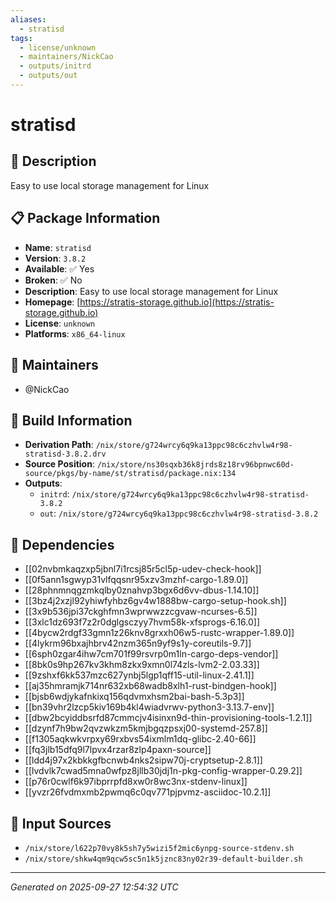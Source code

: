 ```yaml
---
aliases:
  - stratisd
tags:
  - license/unknown
  - maintainers/NickCao
  - outputs/initrd
  - outputs/out
---
```


# stratisd

## 📝 Description

Easy to use local storage management for Linux

## 📋 Package Information

- **Name**: `stratisd`
- **Version**: `3.8.2`
- **Available**: ✅ Yes
- **Broken**: ✅ No
- **Description**: Easy to use local storage management for Linux
- **Homepage**: [https://stratis-storage.github.io](https://stratis-storage.github.io)
- **License**: `unknown`
- **Platforms**: `x86_64-linux`
## 👥 Maintainers

- @NickCao


## 🔧 Build Information

- **Derivation Path**: `/nix/store/g724wrcy6q9ka13ppc98c6czhvlw4r98-stratisd-3.8.2.drv`
- **Source Position**: `/nix/store/ns30sqxb36k8jrds8z18rv96bpnwc60d-source/pkgs/by-name/st/stratisd/package.nix:134`
- **Outputs**:
  - `initrd`:  `/nix/store/g724wrcy6q9ka13ppc98c6czhvlw4r98-stratisd-3.8.2`
  - `out`:  `/nix/store/g724wrcy6q9ka13ppc98c6czhvlw4r98-stratisd-3.8.2`

## 🔗 Dependencies

- [[02nvbmkaqzxp5jbnl7i1rcsj85r5cl5p-udev-check-hook]]
- [[0f5ann1sgwyp31vlfqqsnr95xzv3mzhf-cargo-1.89.0]]
- [[28phnmnqgzmkqlby0znahvp3bgx6d6vv-dbus-1.14.10]]
- [[3bz4j2xzjl92yhiwfyhbz6gv4w1888bw-cargo-setup-hook.sh]]
- [[3x9b536jpi37ckghfmn3wprwwzzcgvaw-ncurses-6.5]]
- [[3xlc1dz693f7z2r0dglgsczyy7hvm58k-xfsprogs-6.16.0]]
- [[4bycw2rdgf33gmn1z26knv8grxxh06w5-rustc-wrapper-1.89.0]]
- [[4lykrm96bxajhbrv42nzm365n9yf9s1y-coreutils-9.7]]
- [[6sph0zgar4ihw7cm701f99rsvrp0m1ln-cargo-deps-vendor]]
- [[8bk0s9hp267kv3khm8zkx9xmn0l74zls-lvm2-2.03.33]]
- [[9zshxf6kk537mzc627ynbj5lgp1qff15-util-linux-2.41.1]]
- [[aj35hmramjk714nr632xb68wadb8xlh1-rust-bindgen-hook]]
- [[bjsb6wdjykafnkixq156qdvmxhsm2bai-bash-5.3p3]]
- [[bn39vhr2lzcp5kiv169b4kl4wiadvrwv-python3-3.13.7-env]]
- [[dbw2bcyiddbsrfd87cmmcjv4isinxn9d-thin-provisioning-tools-1.2.1]]
- [[dzynf7h9bw2qvzwkzm5kmjbgqzpsxj00-systemd-257.8]]
- [[f1305aqkwkvrpxy69rxbvs54ixmlm1dq-glibc-2.40-66]]
- [[fq3jlb15dfq9l7lpvx4rzar8zlp4paxn-source]]
- [[ldd4j97x2kbkkgfbcnwb4nks2sipw70j-cryptsetup-2.8.1]]
- [[lvdvlk7cwad5mna0wfpz8jllb30jdj1n-pkg-config-wrapper-0.29.2]]
- [[p76r0cwlf6k97ibprrpfd8xw0r8wc3nx-stdenv-linux]]
- [[yvzr26fvdmxmb2pwmq6c0qv771pjpvmz-asciidoc-10.2.1]]

## 📁 Input Sources

- `/nix/store/l622p70vy8k5sh7y5wizi5f2mic6ynpg-source-stdenv.sh`
- `/nix/store/shkw4qm9qcw5sc5n1k5jznc83ny02r39-default-builder.sh`

---
*Generated on 2025-09-27 12:54:32 UTC*
